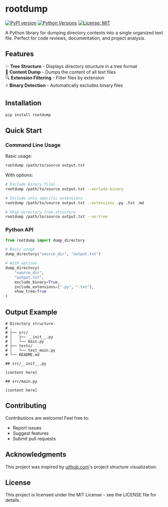 # rootdump

[![PyPI version](https://badge.fury.io/py/rootdump.svg)](https://badge.fury.io/py/rootdump)
[![Python Versions](https://img.shields.io/pypi/pyversions/rootdump.svg)](https://pypi.org/project/rootdump/)
[![License: MIT](https://img.shields.io/badge/License-MIT-yellow.svg)](https://opensource.org/licenses/MIT)

A Python library for dumping directory contents into a single organized text file. Perfect for code reviews, documentation, and project analysis.

## Features

✨ **Tree Structure** - Displays directory structure in a tree format  
📝 **Content Dump** - Dumps the content of all text files  
🔍 **Extension Filtering** - Filter files by extension  
⚡ **Binary Detection** - Automatically excludes binary files  

## Installation

```bash
pip install rootdump
```

## Quick Start

### Command Line Usage

Basic usage:
```bash
rootdump /path/to/source output.txt
```

With options:
```bash
# Exclude binary files
rootdump /path/to/source output.txt --exclude-binary

# Include only specific extensions
rootdump /path/to/source output.txt --extensions .py .txt .md

# Skip directory tree structure
rootdump /path/to/source output.txt --no-tree
```

### Python API

```python
from rootdump import dump_directory

# Basic usage
dump_directory("source_dir", "output.txt")

# With options
dump_directory(
    "source_dir",
    "output.txt",
    exclude_binary=True,
    include_extensions=[".py", ".txt"],
    show_tree=True
)
```

## Output Example

```
# Directory structure:
# .
# ├── src/
# │   ├── __init__.py
# │   └── main.py
# ├── tests/
# │   └── test_main.py
# └── README.md

## src/__init__.py

[content here]

## src/main.py

[content here]
```

## Contributing

Contributions are welcome! Feel free to:

- Report issues
- Suggest features
- Submit pull requests

## Acknowledgments

This project was inspired by [uithub.com](https://uithub.com)'s project structure visualization.

## License

This project is licensed under the MIT License - see the LICENSE file for details.